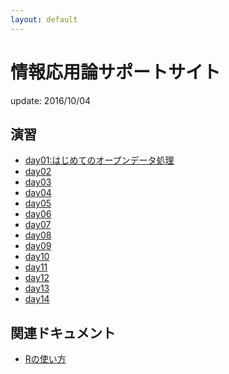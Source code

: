 ```yaml
---
layout: default
---
```


# 情報応用論サポートサイト

update: 2016/10/04

## 演習

- [day01:はじめてのオープンデータ処理](day01.html)
- [day02]()
- [day03]()
- [day04]()
- [day05]()
- [day06]()
- [day07]()
- [day08]()
- [day09]()
- [day10]()
- [day11]()
- [day12]()
- [day13]()
- [day14]()


## 関連ドキュメント

- [Rの使い方](howto/)
